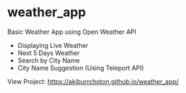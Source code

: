 # weather_app
Basic Weather App using Open Weather API  
- Displaying Live Weather 
- Next 5 Days Weather
- Search by City Name
- City Name Suggestion (Using Teleport API)

View Project: https://akiburrchoton.github.io/weather_app/
